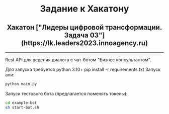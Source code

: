 <h1 align="center">Задание к Хакатону</h1>

<h2 align="center">Хакатон ["Лидеры цифровой трансформации. Задача 03"](https://lk.leaders2023.innoagency.ru)</h2>
<hr>
Rest APi для ведения диалога с чат-ботом "Бизнес консультантом".



Для запуска требуется python 3.10+
pip install -r requirements.txt
Запуск апи:
```bash
python main.py
```

Запуск тестового бота (предлагается поменять токены):
```bash
cd example-bot
sh start-bot.sh
```
